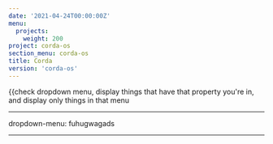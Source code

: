 ```yaml
---
date: '2021-04-24T00:00:00Z'
menu:
  projects:
    weight: 200
project: corda-os
section_menu: corda-os
title: Corda
version: 'corda-os'
---
```



{{check dropdown menu, display things that have that property you're in, and display only things in that menu

---
dropdown-menu: fuhugwagads

---

